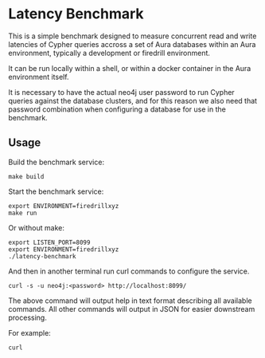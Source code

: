 # Latency Benchmark

This is a simple benchmark designed to measure concurrent read and write
latencies of Cypher queries accross a set of Aura databases within an Aura
environment, typically a development or firedrill environment.

It can be run locally within a shell, or within a docker container in the
Aura environment itself.

It is necessary to have the actual neo4j user password to run Cypher queries
against the database clusters, and for this reason we also need that
password combination when configuring a database for use in the benchmark.

## Usage

Build the benchmark service:

    make build

Start the benchmark service:

    export ENVIRONMENT=firedrillxyz
    make run

Or without make:

    export LISTEN_PORT=8099
    export ENVIRONMENT=firedrillxyz
    ./latency-benchmark

And then in another terminal run curl commands to configure the service.

    curl -s -u neo4j:<password> http://localhost:8099/

The above command will output help in text format describing all available
commands. All other commands will output in JSON for easier downstream
processing.

For example:

    curl

